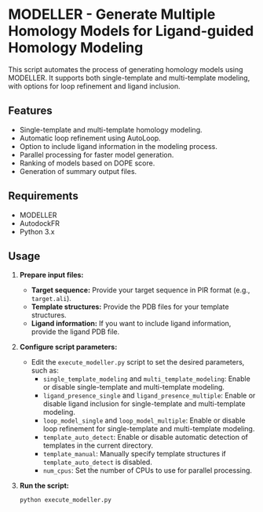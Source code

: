 # MODELLER - Generate Multiple Homology Models for Ligand-guided Homology Modeling

This script automates the process of generating homology models using MODELLER. It supports both single-template and multi-template modeling, with options for loop refinement and ligand inclusion.

## Features

- Single-template and multi-template homology modeling.
- Automatic loop refinement using AutoLoop.
- Option to include ligand information in the modeling process.
- Parallel processing for faster model generation.
- Ranking of models based on DOPE score.
- Generation of summary output files.

## Requirements

- MODELLER
- AutodockFR
- Python 3.x

## Usage

1. **Prepare input files:**
   - **Target sequence:** Provide your target sequence in PIR format (e.g., `target.ali`).
   - **Template structures:** Provide the PDB files for your template structures.
   - **Ligand information:** If you want to include ligand information, provide the ligand PDB file.

2. **Configure script parameters:**
   - Edit the `execute_modeller.py` script to set the desired parameters, such as:
     - `single_template_modeling` and `multi_template_modeling`: Enable or disable single-template and multi-template modeling.
     - `ligand_presence_single` and `ligand_presence_multiple`: Enable or disable ligand inclusion for single-template and multi-template modeling.
     - `loop_model_single` and `loop_model_multiple`: Enable or disable loop refinement for single-template and multi-template modeling.
     - `template_auto_detect`: Enable or disable automatic detection of templates in the current directory.
     - `template_manual`: Manually specify template structures if `template_auto_detect` is disabled.
     - `num_cpus`: Set the number of CPUs to use for parallel processing.

3. **Run the script:**
   ```bash
   python execute_modeller.py
